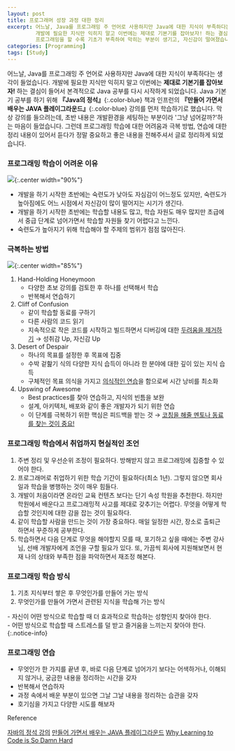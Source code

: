 ```yaml
---
layout: post 
title: 프로그래머 성장 과정 대한 정리
excerpt: 어느날, Java를 프로그래밍 주 언어로 사용하지만 Java에 대한 지식이 부족하다는 생각이 들었습니다.
         개발에 필요한 지식만 익히지 말고 이번에는 제대로 기본기를 잡아보자! 하는 결심이 들어서 본격적으로 Java 공부를 다시 시작하게 되었습니다.
         프로그래밍을 할 수록 기초가 부족하여 막히는 부분이 생기고, 자신감이 떨여졌습니다. 그때 느꼈던 프로그래밍 학습에 대한 어려움과 극복 방법, 어떻게 연습하면 좋은지에 대한 내용을 정리해 보았습니다.
categories: [Programming]
tags: [Study]
---
```


어느날, Java를 프로그래밍 주 언어로 사용하지만 Java에 대한 지식이 부족하다는 생각이 들었습니다.
개발에 필요한 지식만 익히지 말고 이번에는 **제대로 기본기를 잡아보자!** 하는 결심이 들어서 본격적으로 Java 공부를 다시 시작하게 되었습니다. 
Java 기본기 공부를 하기 위해 **『Java의 정석』**{:.color-blue} 책과 인프런의 **『만들어 가면서 배우는 JAVA 플레이그라운드』**{:.color-blue} 강의를 먼저 학습하기로 했습니다. 
막상 강의를 들으려는데, 초반 내용은 개발환경을 세팅하는 부분이라 '그냥 넘어갈까?'하는 마음이 들었습니다. 
그런데 프로그래밍 학습에 대한 어려움과 극복 방법, 연습에 대한 정리 내용이 있어서 듣다가 정말 중요하고 좋은 내용을 전해주셔서 글로 정리하게 되었습니다.


### 프로그래밍 학습이 어려운 이유
![](http://s3.amazonaws.com/viking_education/web_development/blog/coding_is_hard_combined_chart.png){:.center width="90%"}

- 개발을 하기 시작한 초반에는 숙련도가 낮아도 자심감이 어느정도 있지만, 숙련도가 높아짐에도 어느 시점에서 자신감이 많이 떨어지는 시기가 생긴다.
- 개발을 하기 시작한 초반에는 학습할 내용도 많고, 학습 자원도 매우 많지만 초급에서 중급 단계로 넘어가면서 학습할 자원들 찾기 어렵다고 느낀다.
- 숙련도가 높아지기 위해 학습해야 할 주제의 범위가 점점 많아진다.


### 극복하는 방법
![](http://s3.amazonaws.com/viking_education/web_development/blog/coding_is_hard_making_it_through.png){:.center width="85%"}

1. Hand-Holding Honeymoon
    - 다양한 초보 강의를 검토한 후 하나를 선택해서 학습
    - 반복해서 연습하기
2. Cliff of Confusion
    - 같이 학습할 동료를 구하기
    - 다른 사람의 코드 읽기
    - 지속적으로 작은 코드를 시작하고 빌드하면서 디버깅에 대한 <u>두려움을 제거하기</u> → 성취감 Up, 자신감 Up
3. Desert of Despair
    - 하나의 목표를 설정한 후 목표에 집중
    - 수박 겉핦기 식의 다양한 지식 습득이 아니라 한 분야에 대한 깊이 있는 지식 습득
    - 구체적인 목표 의식을 가지고 <u>의식적인 연습</u>을 함으로써 시간 낭비를 최소화
4. Upswing of Awesome
    - Best practices를 찾아 연습하고, 지식의 빈틈을 보완
    - 설계, 아키텍처, 배포와 같이 좋은 개발자가 되기 위한 연습
    - 이 단계를 극복하기 위한 핵심은 피드백을 받는 것 → <u>코칭을 해줄 멘토나 동료를 찾는 것이 중요!</u>


### 프로그래밍 학습에서 취업까지 현실적인 조언
1. 주변 정리 및 우선순위 조정이 필요하다. 방해받지 않고 프로그래밍에 집중할 수 있어야 한다.
2. 프로그래머로 취업하기 위한 학습 기간이 필요하다(최소 1년). 그렇지 않으면 회사 일과 학습을 병행하는 것이 매우 힘들다.
3. 개발이 처음이라면 온라인 교육 컨텐츠 보다는 단기 속성 학원을 추천한다. 하지만 학원에서 배운다고 프로그래밍적 사고를 제대로 갖추기는 어렵다. 무엇을 어떻게 학습할 것인지에 대한 감을 잡는 것이 필요하다.
4. 같이 학습할 사람을 만드는 것이 가장 중요하다. 매일 일정한 시간, 장소로 출퇴근 하면서 꾸준하게 공부한다.
5. 학습하면서 다음 단계로 무엇을 해야할지 모를 때, 포기하고 싶을 때에는 주변 강사님, 선배 개발자에게 조언을 구할 필요가 있다. 또, 가끔씩 회사에 지원해보면서 현재 나의 상태와 부족한 점을 파악하면서 재조정
   해본다.


### 프로그래밍 학습 방식
1. 기초 지식부터 쌓은 후 무엇인가를 만들어 가는 방식
2. 무엇인가를 만들어 가면서 관련된 지식을 학습해 가는 방식

\- 자신이 어떤 방식으로 학습할 때 더 효과적으로 학습하는 성향인지 찾아야 한다.  
\- 어떤 방식으로 학습할 때 스트레스를 덜 받고 즐거움을 느끼는지 찾아야 한다. 
{:.notice-info}

### 프로그래밍 연습
- 무엇인가 한 가지를 끝낸 후, 바로 다음 단계로 넘어가기 보다는 어색하거나, 이해되지 않거나, 궁금한 내용을 정리하는 시간을 갖자
- 반복해서 연습하자
- 과정 속에서 배운 부분이 있으면 그날 그날 내용을 정리하는 습관을 갖자
- 호기심을 가지고 다양한 시도를 해보자


<div class="post-reference">
   <p>Reference</p>
   <a href="https://www.youtube.com/playlist?list=PLW2UjW795-f5JPTsYHGAawAck9cQRw5TD">자바의 정석 강의</a>
   <a href="https://www.inflearn.com/course/java-codesquad#curriculum">만들어 가면서 배우는 JAVA 플레이그라운드</a>
   <a href="https://www.thinkful.com/blog/why-learning-to-code-is-so-damn-hard">Why Learning to Code is So Damn Hard</a>
</div>


